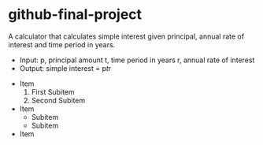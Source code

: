 # github-final-project

A calculator that calculates simple interest given principal, annual rate of interest and time period in years.

- Input:
   p, principal amount
   t, time period in years
   r, annual rate of interest
- Output:
   simple interest = p*t*r
* Item
    1. First Subitem
    2. Second Subitem
* Item
    - Subitem
    - Subitem
* Item
